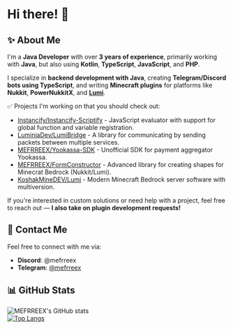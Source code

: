 # Hi there! 👋

## ✨ About Me
I'm a **Java Developer** with over **3 years of experience**, primarily working with **Java**, but also using **Kotlin**, **TypeScript**, **JavaScript**, and **PHP**.

I specialize in **backend development with Java**, creating **Telegram/Discord bots using TypeScript**, and writing **Minecraft plugins** for platforms like **Nukkit**, **PowerNukkitX**, and [**Lumi**](https://github.com/KoshakMineDEV/Lumi).

✅ Projects I'm working on that you should check out:
- [Instancify/Instancify-Scriptify](https://github.com/Instancify/Instancify-Scriptify) - JavaScript evaluator with support for global function and variable registration.
- [LuminiaDev/LumiBridge](https://github.com/LuminiaDev/LumiBridge) - A library for communicating by sending packets between multiple services.
- [MEFRREEX/Yookassa-SDK](https://github.com/MEFRREEX/Yookassa-SDK) - Unofficial SDK for payment aggregator Yookassa.
- [MEFRREEX/FormConstructor](https://github.com/MEFRREEX/FormConstructor) - Advanced library for creating shapes for Minecrat Bedrock (Nukkit/Lumi).
- [KoshakMineDEV/Lumi](https://github.com/KoshakMineDEV/Lumi) - Modern Minecraft Bedrock server software with multiversion.

If you're interested in custom solutions or need help with a project, feel free to reach out — **I also take on plugin development requests!**

## 📱 Contact Me
Feel free to connect with me via:
- **Discord**: @mefrreex
- **Telegram**: [@mefrreex](https://t.me/mefrreex)

## 📊 GitHub Stats
![MEFRREEX's GitHub stats](https://github-readme-stats.vercel.app/api?username=MEFRREEX&show_icons=true&theme=radical&border_color=30363d&bg_color=0d1117)    
[![Top Langs](https://github-readme-stats.vercel.app/api/top-langs/?username=MEFRREEX&langs_count=8&theme=radical&border_color=30363d&bg_color=0d1117)](https://github.com/anuraghazra/github-readme-stats)
